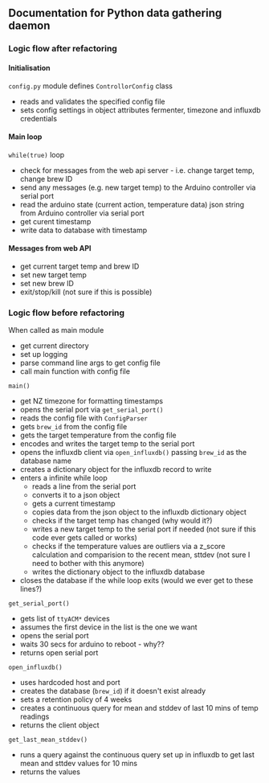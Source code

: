 
## Documentation for Python data gathering daemon ##

### Logic flow after refactoring ###
#### Initialisation ####
``config.py`` module defines ``ControllorConfig`` class
* reads and validates the specified config file
* sets config settings in object attributes fermenter, timezone and influxdb credentials

#### Main loop ####
``while(true)`` loop
* check for messages from the web api server - i.e. change target temp, change brew ID
* send any messages (e.g. new target temp) to the Arduino controller via serial port
* read the arduino state (current action, temperature data) json string from Arduino controller via serial port
* get curent timestamp
* write data to database with timestamp

#### Messages from web API ####
* get current target temp and brew ID
* set new target temp
* set new brew ID
* exit/stop/kill (not sure if this is possible)


  

### Logic flow before refactoring ###

When called as main module
* get current directory
* set up logging
* parse command line args to get config file
* call main function with config file

``main()``
* get NZ timezone for formatting timestamps
* opens the serial port via ``get_serial_port()``
* reads the config file with ``ConfigParser``
* gets ``brew_id`` from the config file
* gets the target temperature from the config file
* encodes and writes the target temp to the serial port
* opens the influxdb client via ``open_influxdb()`` passing ``brew_id`` as the database name
* creates a dictionary object for the influxdb record to write
* enters a infinite while loop
  * reads a line from the serial port
  * converts it to a json object
  * gets a current timestamp
  * copies data from the json object to the influxdb dictionary object
  * checks if the target temp has changed (why would it?)
  * writes a new target temp to the serial port if needed (not sure if this code ever gets called or works)
  * checks if the temperature values are outliers via a z_score calculation and comparision to the recent mean, sttdev (not sure I need to bother with this anymore)
  * writes the dictionary object to the influxdb database
* closes the database if the while loop exits (would we ever get to these lines?)


``get_serial_port()``
* gets list of ``ttyACM*`` devices
* assumes the first device in the list is the one we want
* opens the serial port
* waits 30 secs for arduino to reboot - why??
* returns open serial port

``open_influxdb()``
* uses hardcoded host and port
* creates the database (``brew_id``) if it doesn't exist already
* sets a retention policy of 4 weeks
* creates a continuous query for mean and stddev of last 10 mins of temp readings
* returns the client object

``get_last_mean_stddev()``
* runs a query against the continuous query set up in influxdb to get last mean and sttdev values for 10 mins
* returns the values 
